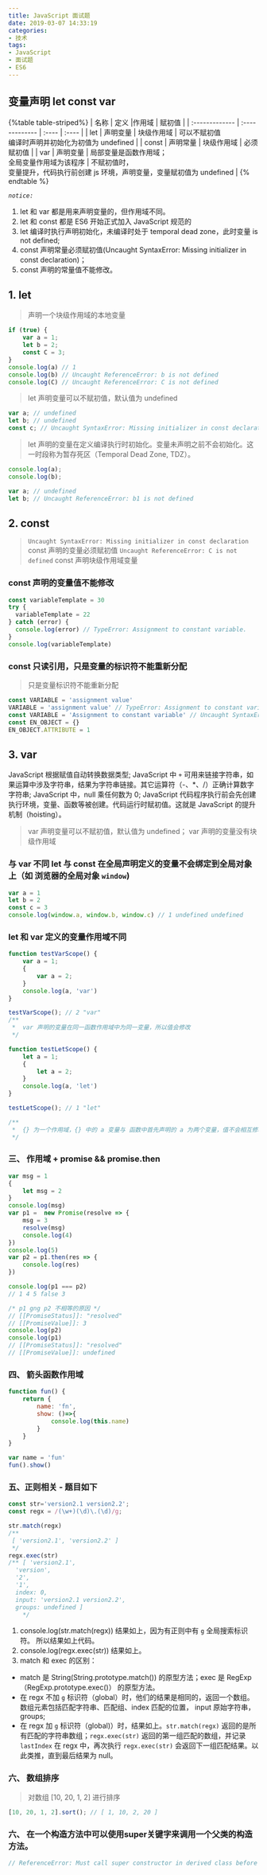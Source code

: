 ```yaml
---
title: JavaScript 面试题
date: 2019-03-07 14:33:19
categories:
- 技术
tags:
- JavaScript
- 面试题
- ES6
---
```


## 变量声明 let const var
{%table table-striped%}
| 名称    | 定义 |作用域     | 赋初值 |
| :------------- | :------------- | :---- | :---- |
| let       | 声明变量 | 块级作用域       | 可以不赋初值<br/>编译时声明并初始化为初值为 undefined |
| const       | 声明常量 | 块级作用域       | 必须赋初值 |
| var       | 声明变量 | 局部变量是函数作用域；<br/>全局变量作用域为该程序 | 不赋初值时，<br/>变量提升，代码执行前创建 js 环境，声明变量，变量赋初值为 undefined |
{% endtable %}

*`notice:`*
1.	let 和 var 都是用来声明变量的，但作用域不同。
2.	let 和 const 都是 ES6 开始正式加入 JavaScript 规范的
3.	let 编译时执行声明初始化，未编译时处于 temporal dead zone，此时变量 is not defined;
4.	const 声明常量必须赋初值(Uncaught SyntaxError: Missing initializer in const declaration)；
5.	const 声明的常量值不能修改。

##	1.	let
>	声明一个块级作用域的本地变量
```javascript
if (true) {
	var a = 1;
	let b = 2;
	const C = 3;
}
console.log(a) // 1
console.log(b) // Uncaught ReferenceError: b is not defined
console.log(C) // Uncaught ReferenceError: C is not defined
```

> let 声明变量可以不赋初值，默认值为 undefined
```javascript
var a; // undefined
let b; // undefined
const c; // Uncaught SyntaxError: Missing initializer in const declaration
```

> let 声明的变量在定义编译执行时初始化。变量未声明之前不会初始化。这一时段称为暂存死区（Temporal Dead Zone, TDZ）。

```javascript
console.log(a);
console.log(b);

var a; // undefined
let b; // Uncaught ReferenceError: b1 is not defined
```

##	2.	const
> `Uncaught SyntaxError: Missing initializer in const declaration` const 声明的变量必须赋初值
	`Uncaught ReferenceError: C is not defined` const 声明块级作用域变量

### const 声明的变量值不能修改
```javascript
const variableTemplate = 30
try {
  variableTemplate = 22
} catch (error) {
  console.log(error) // TypeError: Assignment to constant variable.
}
console.log(variableTemplate)
```
### const 只读引用，只是变量的标识符不能重新分配
> 只是变量标识符不能重新分配
```javascript
const VARIABLE = 'assignment value'
VARIABLE = 'assignment value' // TypeError: Assignment to constant variable
const VARIABLE = 'Assignment to constant variable' // Uncaught SyntaxError: Identifier 'VARIABLE' has alreay been declared
const EN_OBJECT = {}
EN_OBJECT.ATTRIBUTE = 1
```

##	3.	var
JavaScript 根据赋值自动转换数据类型;
JavaScript 中 `+` 可用来链接字符串，如果运算中涉及字符串，结果为字符串链接。其它运算符（-、\*、\/）正确计算数字字符串;
JavaScript 中，null 乘任何数为 0;
JavaScript 代码程序执行前会先创建执行环境，变量、函数等被创建。代码运行时赋初值。这就是 JavaScript 的提升机制（hoisting）。

> var 声明变量可以不赋初值，默认值为 undefined；
	var 声明的变量没有块级作用域

### 与 var 不同 let 与 const 在全局声明定义的变量不会绑定到全局对象上（如 浏览器的全局对象 `window`)
```javascript
var a = 1
let b = 2
const c = 3
console.log(window.a, window.b, window.c) // 1 undefined undefined
```

### let 和 var 定义的变量作用域不同
```javascript
function testVarScope() {
	var a = 1;
	{
		var a = 2;
	}
	console.log(a, 'var')
}

testVarScope(); // 2 "var"
/**
 *	var 声明的变量在同一函数作用域中为同一变量，所以值会修改
 */

function testLetScope() {
	let a = 1;
	{
		let a = 2;
	}
	console.log(a, 'let')
}

testLetScope(); // 1 "let"

/**
 *	{} 为一个作用域，{} 中的 a 变量与 函数中首先声明的 a 为两个变量，值不会相互修改
 */
```

### 三、 作用域 + promise && promise.then
```javascript
var msg = 1
{
	let msg = 2
}
console.log(msg)
var p1 =  new Promise(resolve => {
	msg = 3
	resolve(msg)
	console.log(4)
})
console.log(5)
var p2 = p1.then(res => {
	console.log(res)
})

console.log(p1 === p2)
// 1 4 5 false 3

/* p1 gng p2 不相等的原因 */
// [[PromiseStatus]]: "resolved"
// [[PromiseValue]]: 3
console.log(p2)
console.log(p1)
// [[PromiseStatus]]: "resolved"
// [[PromiseValue]]: undefined
```
### 四、 箭头函数作用域

```javascript
function fun() {
	return {
		name: 'fn',
		show: ()=>{
			console.log(this.name)
		}
	}
}

var name = 'fun'
fun().show()
```

### 五、正则相关 - 题目如下
```javascript
const str='version2.1 version2.2';
const regx = /(\w+)(\d)\.(\d)/g;

str.match(regx)
/**
 [ 'version2.1', 'version2.2' ]
 */
regx.exec(str)
/** [ 'version2.1',
  'version',
  '2',
  '1',
  index: 0,
  input: 'version2.1 version2.2',
  groups: undefined ]
	*/
```
1.	console.log(str.match(regx)) 结果如上，因为有正则中有 `g` 全局搜索标识符。 所以结果如上代码。
2.	console.log(regx.exec(str)) 结果如上。
3.	match 和 exec 的区别：
  * match 是 String(String.prototype.match()) 的原型方法；exec 是 RegExp（RegExp.prototype.exec()） 的原型方法。
  * 在 regx 不加 `g` 标识符（global）时，他们的结果是相同的，返回一个数组。数组元素包括匹配字符串、匹配组、index 匹配的位置， input 原始字符串， groups;
  * 在 regx 加 `g` 标识符（global)）时，结果如上。`str.match(regx)` 返回的是所有匹配的字符串数组；`regx.exec(str)` 返回的第一组匹配的数组，并记录 `lastIndex` 在 regx 中，再次执行 `regx.exec(str)` 会返回下一组匹配结果。以此类推，直到最后结果为 null。

### 六、 数组排序
> 对数组 [10, 20, 1, 2] 进行排序
```javascript
[10, 20, 1, 2].sort(); // [ 1, 10, 2, 20 ]

```

### 六、 在一个构造方法中可以使用super关键字来调用一个父类的构造方法。
```javascript
// ReferenceError: Must call super constructor in derived class before accessing 'this' or returning from derived constructor
```

